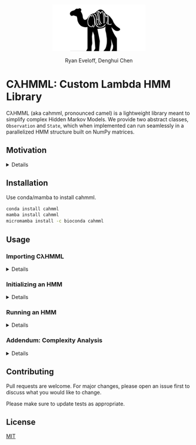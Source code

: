 <p align="center">
  <img src=resources/camel.png width="50%">
</p>
  
<p align = "center">
  Ryan Eveloff, Denghui Chen
</p>
  
# CλHMML: Custom Lambda HMM Library

CλHMML (aka cahmml, pronounced camel) is a lightweight library meant to simplify complex Hidden Markov Models. We provide two abstract classes, <code>Observation</code> and <code>State</code>, which when implemented can run seamlessly in a parallelized HMM structure built on NumPy matrices.

## Motivation

<details>
  
During our research into multimodal genetic HMMs, we found that the majority of plug and play HMMs available require the input of a single transition matrix $T$ and a single, finite-library emission matrix $E$. In our case, we required a scalable, multi-sample HMM architecture that could operate with a Bayesian model at each timestep. After asking our colleagues, we found that many labs simply recreate the boilerplate code necessary for running an HMM each time they require it for their research. In the effort of saving time and making HMMs a simple and efficient interface for unsupervised language modeling, we created **CλHMML**.

</details>
  
## Installation

Use conda/mamba to install cahmml.

```bash
conda install cahmml
mamba install cahmml
micromamba install -c bioconda cahmml
```

## Usage

### Importing CλHMML

<details>

```python

from cahmml import hmm
```

If necessary, you can also import the utilities for CλHMML via <code>cahmml.util</code>, though it is unnecessary and generally not useful.

</details>
  
### Initializing an HMM

<details>
  
#### State Abstract Class
  
An implementation of <code>hmm.State</code> requires 2 functions to be completed:
  - <code>transition_probability</code>
  - <code>emission_probability</code>
  
```python
# State class
class MyState(hmm.State):
  
  def emission_probability(self,obs:Iterable[Observation],t:int,hyperparameters:dict = {}) -> np.ndarray:
    return P(obs|self,t,hyperparameters)
  
  def transition_probability(self,next:"State",obs:Iterable[Observation],t:int,hyperparameters:dict = {}) -> np.ndarray:
    return P(next|self,obs,t,hyperparameters)
```
#### Observation Abstract Class
  
An implementation of <code>hmm.Observation</code> requires nothing to be completed and serves as a modable passthrough class for <code>hmm.State</code>. You can even use built-in classes like <code>int</code> or <code>str</code>! In the case below, we use a simple <code>str</code> wrapper.
  
```python
# Observation Class
class myObservation(hmm.Observation):
  
  def __init__(self,value:str):
    self.v = value
```

#### Filling Samples with Observations

Pass in a sample_id and an iterable of <code>hmm.Observation</code> to create a sample.

```python
   # Given list[Observation] obs
   myFirstSample = hmm.Sample("first sample!",obs)
```
  
</details>

### Running an HMM

<details>
  
  Assuming you've already implemented <code>hmm.State</code> and <code>hmm.Observation</code>, running Viterbi on your HMM with a given input is convenient and fast!
  
  ```python
  # Given list[hmm.State] states, list[hmm.Sample] samples, and list[float] initial_probs
  model = hmm.HMM(states)
  model.fit(samples,initial_probs)
  pred_states = model.viterbi()
  ```
  
  **Note:** Advanced users can specify hyperparameters for each function via <code>e_hparams</code> and <code>t_hparams</code>!
  
  This code will yield an array corresponding to the Viterbi-predicted state of each sample at each observation.
  
</details>

### Addendum: Complexity Analysis

<details>

Filling $T$ and $E$ runs in $\mathcal{O}(n \cdot s \cdot f)$ time, where $n$ is the number of observations, $s$ is the number of states, and $f$ is the maximum runtime of <code>transition_probability</code> and <code>emission_probability</code>. NumPy parallelization allows **Viterbi** runtime to scale linearly with the number of observations, or $\mathcal{O}(n)$.

More anecdotally, we expect a run of 100 states, 100 samples, 1,000,000 observations, and constant time $T$ and $E$ functions to run in less than an hour with consumer-grade hardware.

</details>
  
## Contributing

Pull requests are welcome. For major changes, please open an issue first
to discuss what you would like to change.

Please make sure to update tests as appropriate.

## License

[MIT](https://choosealicense.com/licenses/mit/)
